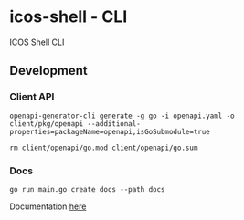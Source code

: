 # icos-shell - CLI

ICOS Shell CLI

## Development 

### Client API
```
openapi-generator-cli generate -g go -i openapi.yaml -o client/pkg/openapi --additional-properties=packageName=openapi,isGoSubmodule=true

rm client/openapi/go.mod client/openapi/go.sum
```

### Docs
```
go run main.go create docs --path docs
```

Documentation [here](./docs/icos-shell.md)